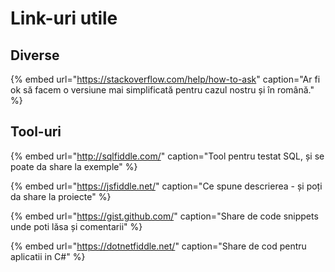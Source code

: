 # Link-uri utile

## Diverse

{% embed url="https://stackoverflow.com/help/how-to-ask" caption="Ar fi ok să facem o versiune mai simplificată pentru cazul nostru și în română." %}

## Tool-uri

{% embed url="http://sqlfiddle.com/" caption="Tool pentru testat SQL, și se poate da share la exemple" %}

{% embed url="https://jsfiddle.net/" caption="Ce spune descrierea - și poți da share la proiecte" %}

{% embed url="https://gist.github.com/" caption="Share de code snippets unde poti lăsa și comentarii" %}

{% embed url="https://dotnetfiddle.net/" caption="Share de cod pentru aplicatii in C\#" %}

